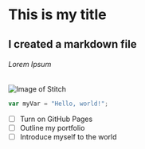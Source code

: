 # This is my title

## I created a markdown file

###### Lorem Ipsum

![Image of Stitch](https://www.decalz.co/cdn/shop/products/M119Lilo-And-Stitch-EX.jpg?v=1603444661)

``` javascript
var myVar = "Hello, world!";
```

- [ ] Turn on GitHub Pages
- [ ] Outline my portfolio
- [ ] Introduce myself to the world
